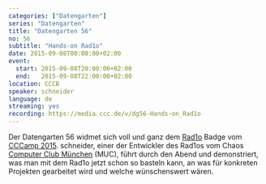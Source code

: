 ```yaml
---
categories: ["Datengarten"]
series: "Datengarten"
title: "Datengarten 56"
no: 56
subtitle: "Hands-on Rad1o"
date: 2015-09-08T00:00:00+02:00
event:
  start: 2015-09-08T20:00:00+02:00
  end:   2015-09-08T22:00:00+02:00
location: CCCB
speaker: schneider
language: de
streaming: yes
recording: https://media.ccc.de/v/dg56-Hands-on_Rad1o
---
```


Der Datengarten 56 widmet sich voll und ganz dem
[Rad1o](https://rad1o.badge.events.ccc.de/) Badge vom [CCCamp
2015](https://events.ccc.de/camp/2015/wiki/Main_Page). schneider, einer der
Entwickler des Rad1os vom Chaos [Computer Club München](https://muc.ccc.de/)
(MUC), führt durch den Abend und demonstriert, was man mit dem Rad1o jetzt
schon so basteln kann, an was für konkreten Projekten gearbeitet wird und
welche wünschenswert wären.
